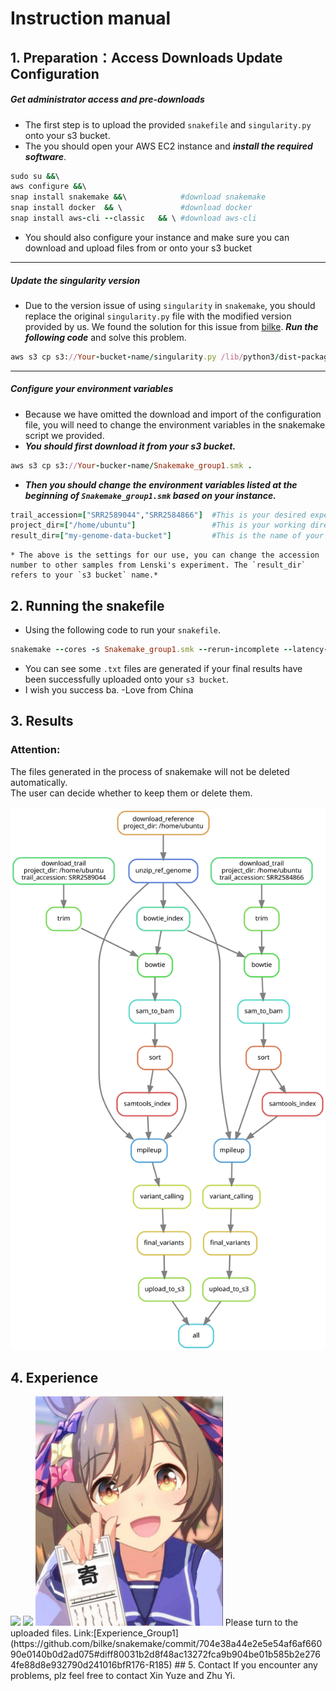 # Instruction manual



## 1. Preparation：Access Downloads Update Configuration
##### Get administrator access and pre-downloads

* The first step is to upload the provided `snakefile` and `singularity.py` onto your s3 bucket. 
* The you should open your AWS EC2 instance and __*install the required software*__.
```ruby
sudo su &&\
aws configure &&\
snap install snakemake &&\            #download snakemake
snap install docker  && \             #download docker
snap install aws-cli --classic   && \ #download aws-cli
```
* You should also configure your instance and make sure you can download and upload files from or onto your s3 bucket
****
##### Update the singularity version
* Due to the version issue of using `singularity` in `snakemake`, you should replace the original `singularity.py` file with the modified version provided by us. We found the solution for this issue from [bilke](https://github.com/bilke/snakemake/commit/704e38a44e2e5e54af6af66090e0140b0d2ad075#diff-80031b2d8f48ac13272fca9b904be01b585b2e2764fe88d8e932790d241016bfR176-R185). __*Run the following code*__ and solve this problem.
```ruby
aws s3 cp s3://Your-bucket-name/singularity.py /lib/python3/dist-packages/snakemake/deployment
```
****
##### Configure your environment variables
* Because we have omitted the download and import of the configuration file, you will need to change the environment variables in the snakemake script we provided. <br />
* __*You should first download it from your s3 bucket.*__

```ruby
aws s3 cp s3://Your-bucker-name/Snakemake_group1.smk . 
```

* *__Then you should change the environment variables listed at the beginning of `Snakemake_group1.smk` based on your instance.__*

```ruby
trail_accession=["SRR2589044","SRR2584866"]  #This is your desired experiment analysis data.
project_dir=["/home/ubuntu"]                 #This is your working directory which runs smk pipeline and store the process files.
result_dir=["my-genome-data-bucket"]         #This is the name of your S3 bucket that you want to store the vcf files the snakemake outputs. 
```

    * The above is the settings for our use, you can change the accession number to other samples from Lenski's experiment. The `result_dir` refers to your `s3 bucket` name.*

## 2. Running the snakefile
* Using the following code to run your `snakefile`.
```ruby
snakemake --cores -s Snakemake_group1.smk --rerun-incomplete --latency-wait 120 --use-singularity
```

* You can see some `.txt` files are generated if your final results have been successfully uploaded onto your `s3 bucket`. 
* I wish you success ba.  -Love from China

## 3. Results
### Attention:
The files generated in the process of snakemake will not be deleted automatically.  
The user can decide whether to keep them or delete them.
<br />
<br />
![DAG workflow](https://github.com/AnduinIs/Snakemake_PS1/blob/main/dag(1).svg) 

## 4. Experience
<img src="https://pic1.zhimg.com/80/v2-610a1e24619d83f34cdb921bfbb83a2c_720w.webp" width="300px">
<img src="https://pic4.zhimg.com/80/v2-7b43ef9fdc58b02dd1c0dbbc1623dc8b_720w.webp" width="300px">
<img src="https://github.com/AnduinIs/Snakemake_PS1/blob/main/ji.jpg" width="300px">
Please turn to the uploaded files.  
Link:[Experience_Group1](https://github.com/bilke/snakemake/commit/704e38a44e2e5e54af6af66090e0140b0d2ad075#diff80031b2d8f48ac13272fca9b904be01b585b2e2764fe88d8e932790d241016bfR176-R185)
## 5. Contact
If you encounter any problems, plz feel free to contact Xin Yuze and Zhu Yi.
